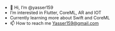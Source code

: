 - 👋 Hi, I’m @yasser159
- I’m interested in Flutter, CoreML, AR and IOT 
- Currently learning more about Swift and CoreML
- 📫 How to reach me Yasser159@gmail.com

<!---
yasser159/yasser159 is a ✨ special ✨ repository because its `README.md` (this file) appears on your GitHub profile.
You can click the Preview link to take a look at your changes.
--->
